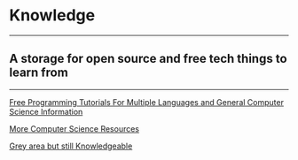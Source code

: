 # Knowledge
_____________

## A storage for open source and free tech things to learn from
________________________________________________________________

<a href="https://goalkicker.com/"> Free Programming Tutorials For Multiple Languages and General Computer Science Information </a>

<a href="https://github.com/the-akira/Computer-Science-Resources/blob/master/README.md?utm_source=share&utm_medium=ios_app"> More Computer Science Resources </a>

<a href="https://github.com/Igglybuff/awesome-piracy"> Grey area but still Knowledgeable </a> 
